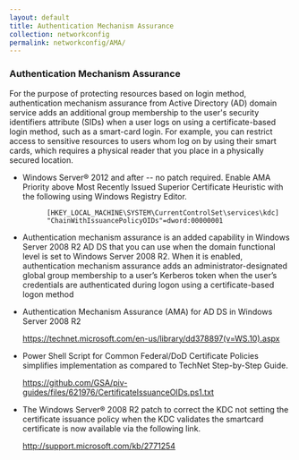 ```yaml
---
layout: default
title: Authentication Mechanism Assurance
collection: networkconfig
permalink: networkconfig/AMA/
---
```


### Authentication Mechanism Assurance

For the purpose of protecting resources based on login method, authentication mechanism assurance from Active Directory (AD) 
domain service adds an additional group membership to the user's security identifiers attribute (SIDs) 
when a user logs on using a certificate-based login method, such as a smart-card login. For example, you can restrict access 
to sensitive resources to users whom log on by using their smart cards, which requires a physical reader that you place 
in a physically secured location.

* Windows Server® 2012 and after -- no patch required. Enable AMA Priority above  Most Recently Issued Superior Certificate Heuristic
with the following using Windows Registry Editor.

            [HKEY_LOCAL_MACHINE\SYSTEM\CurrentControlSet\services\kdc]
            "ChainWithIssuancePolicyOIDs"=dword:00000001

* Authentication mechanism assurance is an added capability in Windows Server 2008 R2 AD DS that you can use 
when the domain functional level is set to Windows Server 2008 R2. When it is enabled, authentication mechanism assurance adds 
an administrator-designated global group membership to a user’s Kerberos token when the user’s credentials are authenticated 
during logon using a certificate-based logon method

* Authentication Mechanism Assurance (AMA)  for AD DS in Windows Server 2008 R2 

    https://technet.microsoft.com/en-us/library/dd378897(v=WS.10).aspx


* Power Shell Script for Common Federal/DoD Certificate Policies simplifies implementation as compared to TechNet Step-by-Step Guide.
    
    https://github.com/GSA/piv-guides/files/621976/CertificateIssuanceOIDs.ps1.txt
    
* The Windows Server® 2008 R2 patch to correct the KDC not setting the certificate issuance policy when the KDC validates 
the smartcard certificate is now available via the following link. 

    http://support.microsoft.com/kb/2771254 
